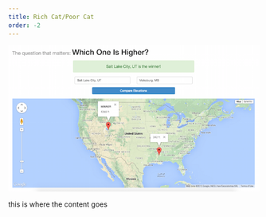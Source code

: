 ```yaml
---
title: Rich Cat/Poor Cat
order: -2
---
```


[![Which One Is Higher?](/assets/jekyll_test.png)](http://google.com)

this is where the content goes